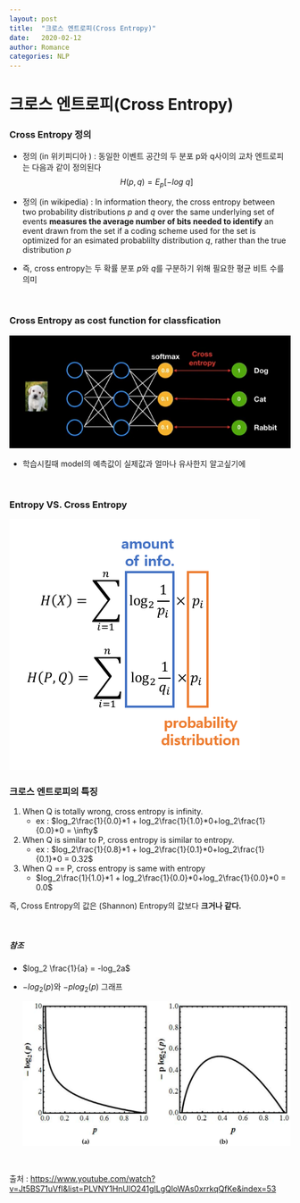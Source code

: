 ```yaml
---
layout: post
title:  "크로스 엔트로피(Cross Entropy)"
date:   2020-02-12
author: Romance
categories: NLP
---
```


# 크로스 엔트로피(Cross Entropy)

### Cross Entropy 정의

- 정의 (in 위키피디아 ) : 동일한 이벤트 공간의 두 분포 p와 q사이의 교차 엔트로피는 다음과 같이 정의된다
  $$
  H(p,q) = E_p[-log\ q]
  $$

- 정의 (in wikipedia) : In information theory, the cross entropy between two probability distributions $p$ and $q$ over the same underlying set of events **measures the average number of bits needed to identify** an event drawn from the set if a coding scheme used for the set is optimized for an esimated probablilty distribution $q$, rather than the true distribution $p$

- 즉, cross entropy는 두 확률 분포 $p$와 $q$를 구분하기 위해  필요한 평균 비트 수를 의미

<br>

### Cross Entropy as cost function for classfication

<img src="/assets/image/cross_entropy.PNG">

- 학습시킬때 model의 예측값이 실제값과 얼마나 유사한지 알고싶기에

<br>

### Entropy VS. Cross Entropy

<img src="/assets/image/entropy.PNG">

### 크로스 엔트로피의 특징

1. When Q is totally wrong, cross entropy is infinity.
   - ex : $log_2\frac{1}{0.0}*1 + log_2\frac{1}{1.0}*0+log_2\frac{1}{0.0}*0 = \infty$ 
2. When Q is similar to P, cross entropy is similar to entropy.
   - ex : $log_2\frac{1}{0.8}*1 + log_2\frac{1}{0.1}*0+log_2\frac{1}{0.1}*0 = 0.32$
3. When Q == P, cross entropy is same with entropy
   - $log_2\frac{1}{1.0}*1 + log_2\frac{1}{0.0}*0+log_2\frac{1}{0.0}*0 = 0.0$

즉, Cross Entropy의 값은 (Shannon) Entropy의 값보다 **크거나 같다.**

<br>

##### 참조

- $log_2 \frac{1}{a} = -log_2a$

- $-log_2(p)$와 $-plog_2(p)$ 그래프

  <img src="/assets/image/log함수.png">

<br>

출처 : https://www.youtube.com/watch?v=Jt5BS71uVfI&list=PLVNY1HnUlO241gILgQloWAs0xrrkqQfKe&index=53

